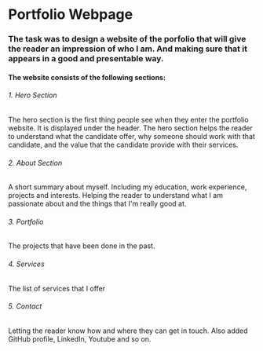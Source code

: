 # Portfolio Webpage

### The task was to design a website of the porfolio that will give the reader an impression of who I am. And making sure that it appears in a good and presentable way.

#### The website consists of the following sections:
###### 1. Hero Section
The hero section is the first thing people see when they enter the portfolio website.
It is displayed under the header.
The hero section helps the reader to understand what the candidate offer, why someone should work with that candidate, and the value that the candidate provide with their services.
###### 2. About Section
A short summary about myself.
Including my education, work experience, projects and interests.
Helping the reader to understand what I am passionate about and the things that I'm really good at.
###### 3. Portfolio
The projects that have been done in the past.
###### 4. Services
The list of services that I offer
###### 5. Contact
Letting the reader know how and where they can get in touch.
Also added GitHub profile, LinkedIn, Youtube and so on.

